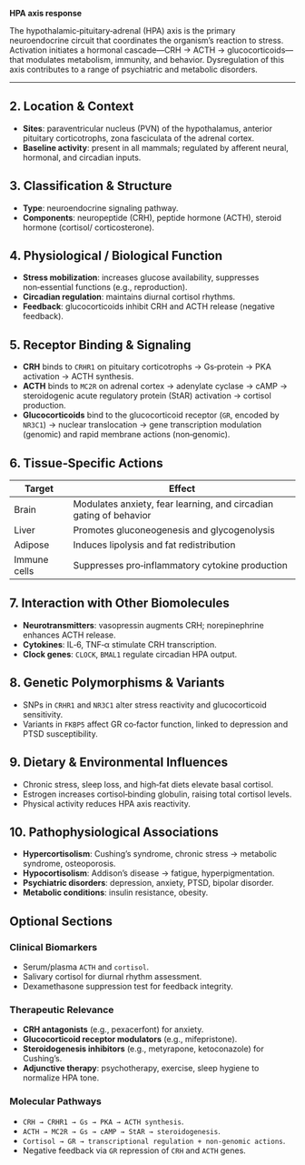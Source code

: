 **HPA axis response**

The hypothalamic‑pituitary‑adrenal (HPA) axis is the primary neuroendocrine circuit that coordinates the organism’s reaction to stress. Activation initiates a hormonal cascade—CRH → ACTH → glucocorticoids—that modulates metabolism, immunity, and behavior. Dysregulation of this axis contributes to a range of psychiatric and metabolic disorders.

---

## 2. Location & Context
- **Sites**: paraventricular nucleus (PVN) of the hypothalamus, anterior pituitary corticotrophs, zona fasciculata of the adrenal cortex.  
- **Baseline activity**: present in all mammals; regulated by afferent neural, hormonal, and circadian inputs.

## 3. Classification & Structure
- **Type**: neuroendocrine signaling pathway.  
- **Components**: neuropeptide (CRH), peptide hormone (ACTH), steroid hormone (cortisol/ corticosterone).

## 4. Physiological / Biological Function
- **Stress mobilization**: increases glucose availability, suppresses non‑essential functions (e.g., reproduction).  
- **Circadian regulation**: maintains diurnal cortisol rhythms.  
- **Feedback**: glucocorticoids inhibit CRH and ACTH release (negative feedback).

## 5. Receptor Binding & Signaling
- **CRH** binds to `CRHR1` on pituitary corticotrophs → Gs‑protein → PKA activation → ACTH synthesis.  
- **ACTH** binds to `MC2R` on adrenal cortex → adenylate cyclase → cAMP → steroidogenic acute regulatory protein (StAR) activation → cortisol production.  
- **Glucocorticoids** bind to the glucocorticoid receptor (`GR`, encoded by `NR3C1`) → nuclear translocation → gene transcription modulation (genomic) and rapid membrane actions (non‑genomic).

## 6. Tissue‑Specific Actions
| Target | Effect |
|--------|--------|
| Brain | Modulates anxiety, fear learning, and circadian gating of behavior |
| Liver | Promotes gluconeogenesis and glycogenolysis |
| Adipose | Induces lipolysis and fat redistribution |
| Immune cells | Suppresses pro‑inflammatory cytokine production |

## 7. Interaction with Other Biomolecules
- **Neurotransmitters**: vasopressin augments CRH; norepinephrine enhances ACTH release.  
- **Cytokines**: IL‑6, TNF‑α stimulate CRH transcription.  
- **Clock genes**: `CLOCK`, `BMAL1` regulate circadian HPA output.

## 8. Genetic Polymorphisms & Variants
- SNPs in `CRHR1` and `NR3C1` alter stress reactivity and glucocorticoid sensitivity.  
- Variants in `FKBP5` affect GR co‑factor function, linked to depression and PTSD susceptibility.

## 9. Dietary & Environmental Influences
- Chronic stress, sleep loss, and high‑fat diets elevate basal cortisol.  
- Estrogen increases cortisol‑binding globulin, raising total cortisol levels.  
- Physical activity reduces HPA axis reactivity.

## 10. Pathophysiological Associations
- **Hypercortisolism**: Cushing’s syndrome, chronic stress → metabolic syndrome, osteoporosis.  
- **Hypocortisolism**: Addison’s disease → fatigue, hyperpigmentation.  
- **Psychiatric disorders**: depression, anxiety, PTSD, bipolar disorder.  
- **Metabolic conditions**: insulin resistance, obesity.

## Optional Sections

### Clinical Biomarkers
- Serum/plasma `ACTH` and `cortisol`.  
- Salivary cortisol for diurnal rhythm assessment.  
- Dexamethasone suppression test for feedback integrity.

### Therapeutic Relevance
- **CRH antagonists** (e.g., pexacerfont) for anxiety.  
- **Glucocorticoid receptor modulators** (e.g., mifepristone).  
- **Steroidogenesis inhibitors** (e.g., metyrapone, ketoconazole) for Cushing’s.  
- **Adjunctive therapy**: psychotherapy, exercise, sleep hygiene to normalize HPA tone.

### Molecular Pathways
- `CRH → CRHR1 → Gs → PKA → ACTH synthesis`.  
- `ACTH → MC2R → Gs → cAMP → StAR → steroidogenesis`.  
- `Cortisol → GR → transcriptional regulation + non‑genomic actions`.  
- Negative feedback via `GR` repression of `CRH` and `ACTH` genes.